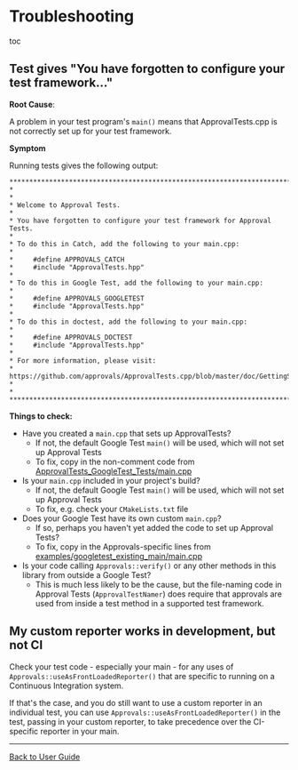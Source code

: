 <a id="top"></a>

# Troubleshooting


toc


## Test gives "You have forgotten to configure your test framework..."

**Root Cause**:

A problem in your test program's `main()` means that ApprovalTests.cpp is not correctly set up for your test framework. 

**Symptom**

Running tests gives the following output:

```
************************************************************************************
*                                                                                  *
* Welcome to Approval Tests.
* 
* You have forgotten to configure your test framework for Approval Tests.
* 
* To do this in Catch, add the following to your main.cpp:
* 
*     #define APPROVALS_CATCH
*     #include "ApprovalTests.hpp"
* 
* To do this in Google Test, add the following to your main.cpp:
* 
*     #define APPROVALS_GOOGLETEST
*     #include "ApprovalTests.hpp"
*
* To do this in doctest, add the following to your main.cpp:
* 
*     #define APPROVALS_DOCTEST
*     #include "ApprovalTests.hpp"
* 
* For more information, please visit:
* https://github.com/approvals/ApprovalTests.cpp/blob/master/doc/GettingStarted.md
*                                                                                  *
************************************************************************************
```

**Things to check:**

* Have you created a `main.cpp` that sets up ApprovalTests?
    * If not, the default Google Test `main()` will be used, which will not set up Approval Tests
    * To fix, copy in the non-comment code from [ApprovalTests_GoogleTest_Tests/main.cpp](/ApprovalTests_GoogleTest_Tests/main.cpp)
* Is your `main.cpp` included in your project's build?
    * If not, the default Google Test `main()` will be used, which will not set up Approval Tests
    * To fix, e.g. check your `CMakeLists.txt` file
* Does your Google Test have its own custom `main.cpp`?
    * If so, perhaps you haven't yet added the code to set up Approval Tests?
    * To fix, copy in the Approvals-specific lines from [examples/googletest_existing_main/main.cpp](/examples/googletest_existing_main/main.cpp)
* Is your code calling `Approvals::verify()` or any other methods in this library from outside a Google Test?
    * This is much less likely to be the cause, but the file-naming code in Approval Tests (`ApprovalTestNamer`) does require that approvals are used from inside a test method in a supported test framework. 

## My custom reporter works in development, but not CI

Check your test code - especially your main - for any uses of `Approvals::useAsFrontLoadedReporter()` that are specific to running on a Continuous Integration system.

If that's the case, and you do still want to use a custom reporter in an individual test, you can use `Approvals::useAsFrontLoadedReporter()` in the test, passing in your custom reporter, to take precedence over the CI-specific reporter in your main.

---

[Back to User Guide](/doc/README.md#top)
